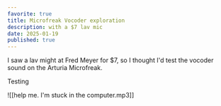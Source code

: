 ```yaml
---
favorite: true
title: Microfreak Vocoder exploration
description: with a $7 lav mic
date: 2025-01-19
published: true
---
```

I saw a lav might at Fred Meyer for $7, so I thought I'd test the vocoder sound on the Arturia Microfreak. 

Testing

![[help me. I'm stuck in the computer.mp3]]